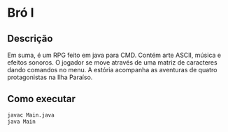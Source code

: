 # Bró I

## Descrição

Em suma, é um RPG feito em java para CMD. Contém arte ASCII, música e efeitos
sonoros. O jogador se move através de uma matriz de caracteres dando comandos
no menu. A estória acompanha as aventuras de quatro protagonistas na Ilha
Paraíso.

## Como executar

```bash
javac Main.java
java Main
```
